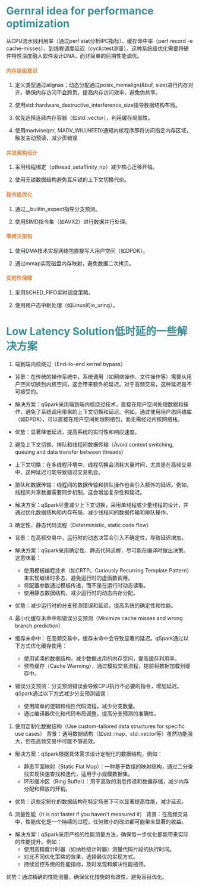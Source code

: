 # <font  color='3d8c95'>Gernral idea for performance optimization</font>
从CPU流水线利用率（通过perf stat分析IPC指标）、缓存命中率（perf record -e cache-misses）、到线程调度延迟（cyclictest测量）。这种系统级优化需要将硬件特性深度融入软件设计DNA，而非简单的后期性能调优。

#### <font  color='dc843f'>内存层级意识</font>

1. 定义类型通过alignas；动态分配通过posix_memalign(&buf, size)进行内存对齐，确保内存访问不会跨页，提高内存访问效率，避免伪共享。

2. 使用std::hardware_destructive_interference_size指导数据结构布局。

3. 优先选择连续内存容器（如std::vector），利用缓存局部性。

4. 使用madvise(ptr, MADV_WILLNEED)通知内核程序即将访问指定内存区域，触发主动预读，减少页错误

#### <font  color='dc843f'>并发架构设计</font>

1. 采用线程绑定（pthread_setaffinity_np）减少核心迁移开销。

2. 使用无锁数据结构避免互斥锁的上下文切换代价。

#### <font  color='dc843f'>指令级优化</font>

1. 通过__builtin_expect指导分支预测。

2. 使用SIMD指令集（如AVX2）进行数据并行处理。

#### <font  color='dc843f'>零拷贝架构</font>

1. 使用DMA技术实现网络包直接写入用户空间（如DPDK）。

2. 通过mmap实现磁盘内存映射，避免数据二次拷贝。

#### <font  color='dc843f'>实时性保障</font>

1. 采用SCHED_FIFO实时调度策略。

2. 使用用户态中断处理（如Linux的io_uring）。


# <font  color='3d8c95'>Low Latency Solution低时延的一些解决方案</font>
1. 端到端内核绕过（End-to-end kernel bypass）
- 背景：在传统的操作系统中，系统调用（如网络操作、文件操作等）需要从用户空间切换到内核空间，这会带来额外的延迟。对于高频交易，这种延迟是不可接受的。

- 解决方案：qSpark采用端到端内核绕过技术，直接在用户空间处理数据和操作，避免了系统调用带来的上下文切换和延迟。例如，通过使用用户态网络库（如DPDK），可以直接在用户空间处理网络包，而无需经过内核网络栈。

- 优势：显著降低延迟，提高系统的实时性和响应速度。


2. 避免上下文切换、排队和线程间数据传输（Avoid context switching, queuing and data transfer between threads）
- 上下文切换：在多线程环境中，线程切换会消耗大量时间，尤其是在高频交易中，这种延迟可能导致错过交易机会。

- 排队和数据传输：线程间的数据传输和排队操作也会引入额外的延迟。例如，线程间共享数据需要同步机制，这会增加复杂性和延迟。

- 解决方案：qSpark尽量减少上下文切换，采用单线程或少量线程的设计，并通过优化数据结构和内存布局，减少线程间的数据传输和排队操作。


3. 确定性、静态代码流程（Deterministic, static code flow）
- 背景：在高频交易中，运行时的动态决策会引入不确定性，导致延迟增加。

- 解决方案：qSpark采用确定性、静态代码流程，尽可能在编译时做出决策。这意味着：
  - 使用模板编程技术（如CRTP，Curiously Recurring Template Pattern）来实现编译时多态，避免运行时的虚函数调用。
  - 将配置参数通过模板传递，而不是在运行时动态读取。
  - 使用静态数据结构，减少运行时的动态内存分配。

- 优势：减少运行时的分支预测错误和延迟，提高系统的确定性和性能。


4. 最小化缓存未命中和错误分支预测（Minimize cache misses and wrong branch prediction）
- 缓存未命中：在高频交易中，缓存未命中会导致显著的延迟。qSpark通过以下方式优化缓存使用：
  - 使用紧凑的数据结构，减少数据占用的内存空间，提高缓存利用率。
  - 预热缓存（Cache Warming），通过模拟交易流程，提前将数据加载到缓存中。

- 错误分支预测：分支预测错误会导致CPU执行不必要的指令，增加延迟。qSpark通过以下方式减少分支预测错误：
  - 使用简单的逻辑和线性代码流程，减少分支数量。
  - 通过编译器优化和代码布局调整，提高分支预测的准确性。

1. 使用定制化数据结构（Use custom-tailored data structures for specific use cases）
背景：通用数据结构（如std::map、std::vector等）虽然功能强大，但在高频交易中可能不够高效。

- 解决方案：qSpark根据具体需求设计定制化的数据结构，例如：
  - 静态平面映射（Static Flat Map）：一种基于数组的映射结构，通过二分查找实现快速查找和迭代，适用于小规模数据集。
  - 环形缓冲区（Ring Buffer）：用于高效的消息传递和数据存储，减少内存分配和释放的开销。

- 优势：这些定制化的数据结构在特定场景下可以显著提高性能，减少延迟。


6. 测量性能（It is not faster if you haven't measured it）
背景：在高频交易中，性能优化是一个持续的过程，任何微小的改进都可能带来显著的收益。

- 解决方案：qSpark采用严格的性能测量方法，确保每一步优化都能带来实际的性能提升。例如：
  - 使用高精度计时器（如纳秒级计时器）测量代码片段的执行时间。
  - 对比不同优化策略的效果，选择最优的实现方式。
  - 持续监控系统的性能指标，及时发现和解决性能瓶颈。

优势：通过精确的性能测量，确保优化措施的有效性，避免盲目优化。

